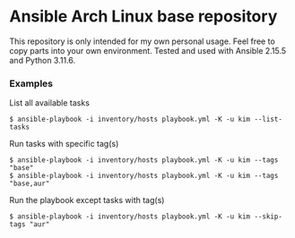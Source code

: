 # Ansible Arch Linux base repository

This repository is only intended for my own personal usage. Feel free to copy parts into your own environment.
Tested and used with Ansible 2.15.5 and Python 3.11.6.

### Examples

List all available tasks
```
$ ansible-playbook -i inventory/hosts playbook.yml -K -u kim --list-tasks
```

Run tasks with specific tag(s)
```
$ ansible-playbook -i inventory/hosts playbook.yml -K -u kim --tags "base"
$ ansible-playbook -i inventory/hosts playbook.yml -K -u kim --tags "base,aur"
```

Run the playbook except tasks with tag(s)
```
$ ansible-playbook -i inventory/hosts playbook.yml -K -u kim --skip-tags "aur"
```
